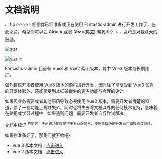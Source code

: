 # 文档说明

::: tip ⭐⭐⭐⭐⭐
相信你已经准备或正在使用 Fantastic-admin 进行开发工作了，在此之前，希望你可以去 **Github** 或者 **Gitee(码云)** 帮我点个 ⭐ ，这将是对我极大的鼓励。

[![star](https://img.shields.io/github/stars/hooray/fantastic-admin?style=social)](https://github.com/hooray/fantastic-admin/stargazers)

[![star](https://gitee.com/hooray/fantastic-admin/badge/star.svg?theme=dark)](https://gitee.com/hooray/fantastic-admin/stargazers)
:::

Fantastic-admin 目前有 Vue3 和 Vue2 两个版本，其中 Vue3 版本为长期维护。

强烈建议开发者使用 Vue3 版本的源码进行开发，因为除了能享受到 Vue3 优秀的开发体验外，还能享受到本框架提供的更多功能与合理的设计。

如果因业务需要或者其他原因导致必须使用 Vue2 版本，需要开发者清楚的知道，除了一些功能上的缺失外，同时也将失去除文档以外的任何技术支持，意味着在使用或学习过程中，如果遇到问题，需要开发者自行尝试解决。

文档中标记 <sup class="pro-badge" /> 的地方，表示该功能仅提供于专业版使用，使用基础版的开发者可直接跳过阅读。

如果你准备好了，那我们就开始吧~

- Vue 3 版本文档：[点击进入](/guide/ready)
- Vue 2 版本文档：[点击进入](/guide-vue2/start)